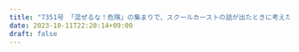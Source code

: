 ```yaml
---
title: "7351号 「混ぜるな！危険」の集まりで、スクールカーストの話が出たときに考えたこと"
date: 2023-10-11T22:20:14+09:00
draft: false
---
```


```
```

```
```
